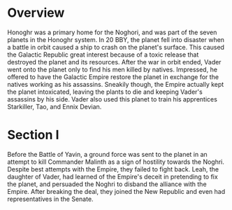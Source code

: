 # Overview

Honoghr was a primary home for the Noghori, and was part of the seven planets in the Honoghr system.
In 20 BBY, the planet fell into disaster when a battle in orbit caused a ship to crash on the planet's surface.
This caused the Galactic Republic great interest because of a toxic release that destroyed the planet and its resources.
After the war in orbit ended, Vader went onto the planet only to find his men killed by natives.
Impressed, he offered to have the Galactic Empire restore the planet in exchange for the natives working as his assassins.
Sneakily though, the Empire actually kept the planet intoxicated, leaving the plants to die and keeping Vader's assassins by his side.
Vader also used this planet to train his apprentices Starkiller, Tao, and Ennix Devian.

# Section I

Before the Battle of Yavin, a ground force was sent to the planet in an attempt to kill Commander Malinth as a sign of hostility towards the Noghri.
Despite best attempts with the Empire, they failed to fight back.
Leah,  the daughter of Vader, had learned of the Empire's deceit in pretending to fix the planet, and persuaded the Noghri to disband the alliance with the Empire.
After breaking the deal, they joined the New Republic and even had representatives in the Senate.
